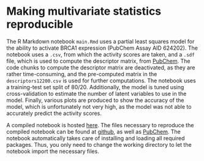 # Making multivariate statistics reproducible
The R Markdown notebook `main.Rmd` uses a partial least squares model for the ability to activate BRCA1 expression (PubChem Assay AID 624202). The notebook uses a `.csv`, from which the activity scores are taken, and a `.sdf` file, which is used to compute the descriptor matrix, from [PubChem](https://pubchem.ncbi.nlm.nih.gov/bioassay/624202). The code chunks to compute the descriptor matrix are deactivated, as they are rather time-consuming, and the pre-computed matrix in the `descriptors12200.csv` is used for further computations. The notebook uses a training-test set split of 80/20. Additionally, the model is tuned using cross-validation to estimate the number of latent variables to use in the model. Finally, various plots are produced to show the accuracy of the model, which is unfortunately not very high, as the model was not able to accurately predict the activity scores.

A compiled notebook is hosted [here](https://minimai.github.io/scientificProgramming2/main.html). The files necessary to reproduce the compiled notebook can be found at [github](https://github.com/MinimAI/scientificProgramming2), as well as [PubChem](https://pubchem.ncbi.nlm.nih.gov/bioassay/624202). The notebook automatically takes care of installing and loading all required packages. Thus, you only need to change the working directory to let the notebook import the necessary files.
